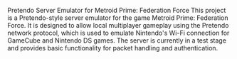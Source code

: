 Pretendo Server Emulator for Metroid Prime: Federation Force
This project is a Pretendo-style server emulator for the game Metroid Prime: Federation Force. It is designed to allow local multiplayer gameplay using the Pretendo network protocol, which is used to emulate Nintendo's Wi-Fi connection for GameCube and Nintendo DS games. The server is currently in a test stage and provides basic functionality for packet handling and authentication.
